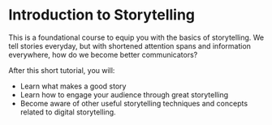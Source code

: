 # Introduction to Storytelling<br>

This is a foundational course to equip you with the basics of storytelling. We tell stories everyday, but with shortened attention spans and information everywhere, how do we become better communicators?

After this short tutorial, you will:
  - Learn what makes a good story
  - Learn how to engage your audience through great storytelling
  - Become aware of other useful storytelling techniques and concepts related to digital storytelling.
  
